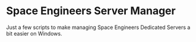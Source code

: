 # Space Engineers Server Manager
Just a few scripts to make managing Space Engineers Dedicated Servers a bit
easier on Windows.

